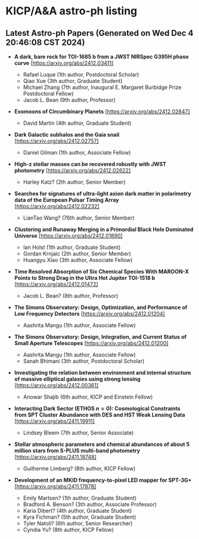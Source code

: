 # KICP/A&A astro-ph listing

## Latest Astro-ph Papers (Generated on Wed Dec  4 20:46:08 CST 2024)

- **A dark, bare rock for TOI-1685 b from a JWST NIRSpec G395H phase curve**
[https://arxiv.org/abs/2412.03411]
  + Rafael Luque (1th author, Postdoctoral Scholar)
  + Qiao Xue (3th author, Graduate Student)
  + Michael Zhang (7th author, Inaugural E. Margaret Burbidge Prize Postdoctoral Fellow)
  + Jacob L. Bean (9th author, Professor)

- **Exomoons of Circumbinary Planets**
[https://arxiv.org/abs/2412.02847]
  + David Martin (4th author, Graduate Student)

- **Dark Galactic subhalos and the Gaia snail**
[https://arxiv.org/abs/2412.02757]
  + Daniel Gilman (1th author, Associate Fellow)

- **High-z stellar masses can be recovered robustly with JWST photometry**
[https://arxiv.org/abs/2412.02622]
  + Harley Katz? (2th author, Senior Member)

- **Searches for signatures of ultra-light axion dark matter in polarimetry data of the European Pulsar Timing Array**
[https://arxiv.org/abs/2412.02232]
  + LianTao Wang? (76th author, Senior Member)

- **Clustering and Runaway Merging in a Primordial Black Hole Dominated Universe**
[https://arxiv.org/abs/2412.01890]
  + Ian Holst (1th author, Graduate Student)
  + Gordan Krnjaic (2th author, Senior Member)
  + Huangyu Xiao (3th author, Associate Fellow)

- **Time Resolved Absorption of Six Chemical Species With MAROON-X Points to Strong Drag in the Ultra Hot Jupiter TOI-1518 b**
[https://arxiv.org/abs/2412.01472]
  + Jacob L. Bean? (8th author, Professor)

- **The Simons Observatory: Design, Optimization, and Performance of Low Frequency Detectors**
[https://arxiv.org/abs/2412.01204]
  + Aashrita Mangu (1th author, Associate Fellow)

- **The Simons Observatory: Design, Integration, and Current Status of Small Aperture Telescopes**
[https://arxiv.org/abs/2412.01200]
  + Aashrita Mangu (1th author, Associate Fellow)
  + Sanah Bhimani (3th author, Postdoctoral Scholar)

- **Investigating the relation between environment and internal structure of massive elliptical galaxies using strong lensing**
[https://arxiv.org/abs/2412.00361]
  + Anowar Shajib (6th author, KICP and Einstein Fellow)

- **Interacting Dark Sector (ETHOS $n=0$): Cosmological Constraints from SPT Cluster Abundance with DES and HST Weak Lensing Data**
[https://arxiv.org/abs/2411.19911]
  + Lindsey Bleem (7th author, Senior Associate)

- **Stellar atmospheric parameters and chemical abundances of about 5 million stars from S-PLUS multi-band photometry**
[https://arxiv.org/abs/2411.18748]
  + Guilherme Limberg? (8th author, KICP Fellow)

- **Development of an MKID frequency-to-pixel LED mapper for SPT-3G+**
[https://arxiv.org/abs/2411.17878]
  + Emily Martsen? (1th author, Graduate Student)
  + Bradford A. Benson? (3th author, Associate Professor)
  + Karia Dibert? (4th author, Graduate Student)
  + Kyra Fichman? (5th author, Graduate Student)
  + Tyler Natoli? (6th author, Senior Researcher)
  + Cyndia Yu? (8th author, KICP Fellow)


